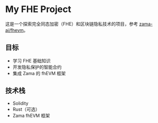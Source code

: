 ﻿# My FHE Project

这是一个探索完全同态加密（FHE）和区块链隐私技术的项目，参考 [zama-ai/fhevm](https://github.com/zama-ai/fhevm)。

## 目标
- 学习 FHE 基础知识
- 开发隐私保护的智能合约
- 集成 Zama 的 fhEVM 框架

## 技术栈
- Solidity
- Rust（可选）
- Zama fhEVM 框架
